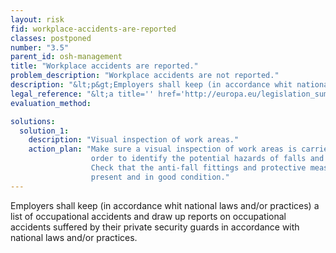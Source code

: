 ```yaml
---
layout: risk
fid: workplace-accidents-are-reported
classes: postponed
number: "3.5"
parent_id: osh-management
title: "Workplace accidents are reported."
problem_description: "Workplace accidents are not reported."
description: "&lt;p&gt;Employers shall keep (in accordance whit national laws and/or practices) a list of occupational accidents and draw up reports on occupational accidents suffered by their private security guards in accordance with national laws and/or practices.&lt;/p&gt;"
legal_reference: "&lt;a title='' href='http://europa.eu/legislation_summaries/employment_and_social_policy/health_hygiene_safety_at_work/c11113_en.htm' rel='nofollow' target='_blank'&gt;89/391/CEE Implementing measures to improve the health and safety of workers&lt;/a&gt;"
evaluation_method: 

solutions:
  solution_1:
    description: "Visual inspection of work areas."
    action_plan: "Make sure a visual inspection of work areas is carried out in
                  order to identify the potential hazards of falls and slips.
                  Check that the anti-fall fittings and protective measures are
                  present and in good condition."
---
```

Employers shall keep (in accordance whit national laws and/or practices) a
list of occupational accidents and draw up reports on occupational accidents
suffered by their private security guards in accordance with national laws
and/or practices.


